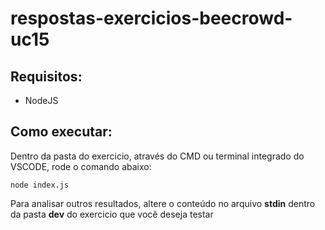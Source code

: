 # respostas-exercicios-beecrowd-uc15

## Requisitos:
- NodeJS

## Como executar:
Dentro da pasta do exercicio, através do CMD ou terminal integrado do VSCODE, rode o comando abaixo:
```
node index.js
```
Para analisar outros resultados, altere o conteúdo no arquivo **stdin** dentro da pasta **dev** do exercicio que você deseja testar
